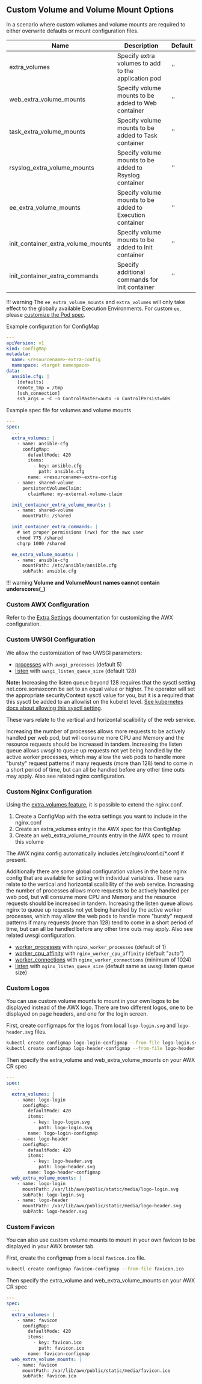 ## Custom Volume and Volume Mount Options

In a scenario where custom volumes and volume mounts are required to either overwrite defaults or mount configuration files.

| Name                               | Description                                              | Default |
| ---------------------------------- | -------------------------------------------------------- | ------- |
| extra_volumes                      | Specify extra volumes to add to the application pod      | ''      |
| web_extra_volume_mounts            | Specify volume mounts to be added to Web container       | ''      |
| task_extra_volume_mounts           | Specify volume mounts to be added to Task container      | ''      |
| rsyslog_extra_volume_mounts        | Specify volume mounts to be added to Rsyslog container   | ''      |
| ee_extra_volume_mounts             | Specify volume mounts to be added to Execution container | ''      |
| init_container_extra_volume_mounts | Specify volume mounts to be added to Init container      | ''      |
| init_container_extra_commands      | Specify additional commands for Init container           | ''      |

!!! warning
    The `ee_extra_volume_mounts` and `extra_volumes` will only take effect to the globally available Execution Environments. For custom `ee`, please [customize the Pod spec](https://docs.ansible.com/ansible-tower/latest/html/administration/external_execution_envs.html#customize-the-pod-spec).

Example configuration for ConfigMap

```yaml
---
apiVersion: v1
kind: ConfigMap
metadata:
  name: <resourcename>-extra-config
  namespace: <target namespace>
data:
  ansible.cfg: |
    [defaults]
    remote_tmp = /tmp
    [ssh_connection]
    ssh_args = -C -o ControlMaster=auto -o ControlPersist=60s
```

Example spec file for volumes and volume mounts

```yaml
---
spec:
  ...
  extra_volumes: |
    - name: ansible-cfg
      configMap:
        defaultMode: 420
        items:
          - key: ansible.cfg
            path: ansible.cfg
        name: <resourcename>-extra-config
    - name: shared-volume
      persistentVolumeClaim:
        claimName: my-external-volume-claim

  init_container_extra_volume_mounts: |
    - name: shared-volume
      mountPath: /shared

  init_container_extra_commands: |
    # set proper permissions (rwx) for the awx user
    chmod 775 /shared
    chgrp 1000 /shared

  ee_extra_volume_mounts: |
    - name: ansible-cfg
      mountPath: /etc/ansible/ansible.cfg
      subPath: ansible.cfg
```

!!! warning
    **Volume and VolumeMount names cannot contain underscores(_)**

### Custom AWX Configuration

Refer to the [Extra Settings](./extra-settings.md) documentation for customizing the AWX configuration.

### Custom UWSGI Configuration

We allow the customization of two UWSGI parameters:

* [processes](https://uwsgi-docs.readthedocs.io/en/latest/Options.html#processes) with `uwsgi_processes` (default 5)
* [listen](https://uwsgi-docs.readthedocs.io/en/latest/Options.html#listen) with `uwsgi_listen_queue_size` (default 128)

**Note:** Increasing the listen queue beyond 128 requires that the sysctl setting net.core.somaxconn be set to an equal value or higher.
  The operator will set the appropriate securityContext sysctl value for you, but it is a required that this sysctl be added to an allowlist on the kubelet level. [See kubernetes docs about allowing this sysctl setting](https://kubernetes.io/docs/tasks/administer-cluster/sysctl-cluster/#enabling-unsafe-sysctls).

These vars relate to the vertical and horizontal scalibility of the web service.

Increasing the number of processes allows more requests to be actively handled
per web pod, but will consume more CPU and Memory and the resource requests
should be increased in tandem.  Increasing the listen queue allows uwsgi to
queue up requests not yet being handled by the active worker processes, which
may allow the web pods to handle more "bursty" request patterns if many
requests (more than 128) tend to come in a short period of time, but can all be
handled before any other time outs may apply. Also see related nginx
configuration.

### Custom Nginx Configuration

Using the [extra_volumes feature](#custom-volume-and-volume-mount-options), it is possible to extend the nginx.conf.

1. Create a ConfigMap with the extra settings you want to include in the nginx.conf
2. Create an extra_volumes entry in the AWX spec for this ConfigMap
3. Create an web_extra_volume_mounts entry in the AWX spec to mount this volume

The AWX nginx config automatically includes /etc/nginx/conf.d/*.conf if present.

Additionally there are some global configuration values in the base nginx
config that are available for setting with individual variables.
These vars relate to the vertical and horizontal scalibility of the web service.
Increasing the number of processes allows more requests to be actively handled
per web pod, but will consume more CPU and Memory and the resource requests
should be increased in tandem.  Increasing the listen queue allows nginx to
queue up requests not yet being handled by the active worker processes, which
may allow the web pods to handle more "bursty" request patterns if many
requests (more than 128) tend to come in a short period of time, but can all be
handled before any other time outs may apply. Also see related uwsgi
configuration.

* [worker_processes](http://nginx.org/en/docs/ngx_core_module.html#worker_processes) with `nginx_worker_processes` (default of 1)
* [worker_cpu_affinity](http://nginx.org/en/docs/ngx_core_module.html#worker_cpu_affinity) with `nginx_worker_cpu_affinity` (default "auto")
* [worker_connections](http://nginx.org/en/docs/ngx_core_module.html#worker_connections) with `nginx_worker_connections` (minimum of 1024)
* [listen](https://nginx.org/en/docs/http/ngx_http_core_module.html#listen) with `nginx_listen_queue_size` (default same as uwsgi listen queue size)

### Custom Logos

You can use custom volume mounts to mount in your own logos to be displayed instead of the AWX logo.
There are two different logos, one to be displayed on page headers, and one for the login screen.

First, create configmaps for the logos from local `logo-login.svg` and `logo-header.svg` files.

```bash
kubectl create configmap logo-login-configmap --from-file logo-login.svg
kubectl create configmap logo-header-configmap --from-file logo-header.svg
```

Then specify the extra_volume and web_extra_volume_mounts on your AWX CR spec

```yaml
---
spec:
  ...
  extra_volumes: |
    - name: logo-login
      configMap:
        defaultMode: 420
        items:
          - key: logo-login.svg
            path: logo-login.svg
        name: logo-login-configmap
    - name: logo-header
      configMap:
        defaultMode: 420
        items:
          - key: logo-header.svg
            path: logo-header.svg
        name: logo-header-configmap
  web_extra_volume_mounts: |
    - name: logo-login
      mountPath: /var/lib/awx/public/static/media/logo-login.svg
      subPath: logo-login.svg
    - name: logo-header
      mountPath: /var/lib/awx/public/static/media/logo-header.svg
      subPath: logo-header.svg
```

### Custom Favicon

You can also use custom volume mounts to mount in your own favicon to be displayed in your AWX browser tab.

First, create the configmap from a local `favicon.ico` file.

```bash
kubectl create configmap favicon-configmap --from-file favicon.ico
```

Then specify the extra_volume and web_extra_volume_mounts on your AWX CR spec

```yaml
---
spec:
  ...
  extra_volumes: |
    - name: favicon
      configMap:
        defaultMode: 420
        items:
          - key: favicon.ico
            path: favicon.ico
        name: favicon-configmap
  web_extra_volume_mounts: |
    - name: favicon
      mountPath: /var/lib/awx/public/static/media/favicon.ico
      subPath: favicon.ico
```
